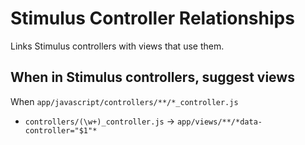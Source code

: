 # Stimulus Controller Relationships

Links Stimulus controllers with views that use them.

## When in Stimulus controllers, suggest views

When `app/javascript/controllers/**/*_controller.js`

- `controllers/(\w+)_controller.js` → `app/views/**/*data-controller="$1"*` 